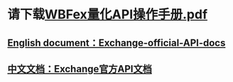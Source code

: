 # 请下载[WBFex量化API操作手册.pdf](WBFex量化API操作手册.pdf)


## [English document：Exchange-official-API-docs](api/us_en/api_doc_en.md)

## [中文文档：Exchange官方API文档](api/zh_cn/api_doc_cn.md)
